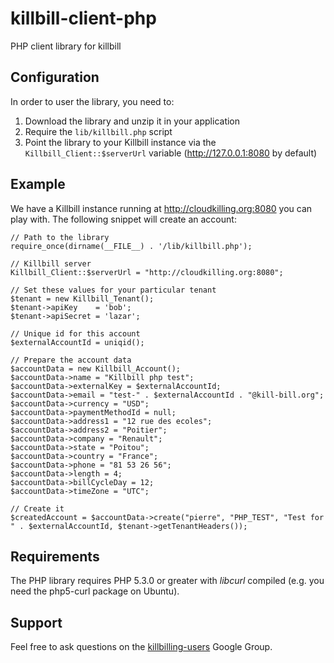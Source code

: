 killbill-client-php
===================

PHP client library for killbill

Configuration
-------------

In order to user the library, you need to:

1. Download the library and unzip it in your application
2. Require the `lib/killbill.php` script
3. Point the library to your Killbill instance via the `Killbill_Client::$serverUrl` variable (http://127.0.0.1:8080 by default)

Example
-------

We have a Killbill instance running at http://cloudkilling.org:8080 you can play with. The following snippet will create an account:

    // Path to the library
    require_once(dirname(__FILE__) . '/lib/killbill.php');
    
    // Killbill server
    Killbill_Client::$serverUrl = "http://cloudkilling.org:8080";

    // Set these values for your particular tenant
    $tenant = new Killbill_Tenant();
    $tenant->apiKey    = 'bob';
    $tenant->apiSecret = 'lazar';
    
    // Unique id for this account
    $externalAccountId = uniqid();
    
    // Prepare the account data
    $accountData = new Killbill_Account();
    $accountData->name = "Killbill php test";
    $accountData->externalKey = $externalAccountId;
    $accountData->email = "test-" . $externalAccountId . "@kill-bill.org";
    $accountData->currency = "USD";
    $accountData->paymentMethodId = null;
    $accountData->address1 = "12 rue des ecoles";
    $accountData->address2 = "Poitier";
    $accountData->company = "Renault";
    $accountData->state = "Poitou";
    $accountData->country = "France";
    $accountData->phone = "81 53 26 56";
    $accountData->length = 4;
    $accountData->billCycleDay = 12;
    $accountData->timeZone = "UTC";
    
    // Create it
    $createdAccount = $accountData->create("pierre", "PHP_TEST", "Test for " . $externalAccountId, $tenant->getTenantHeaders());


Requirements
------------

The PHP library requires PHP 5.3.0 or greater with _libcurl_ compiled (e.g. you need the php5-curl package on Ubuntu).


Support
-------

Feel free to ask questions on the [killbilling-users](https://groups.google.com/forum/?fromgroups#!forum/killbilling-users) Google Group.